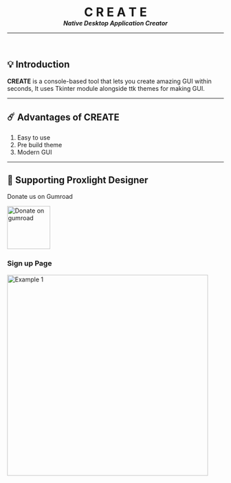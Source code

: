 <p align="center">

  <h1 align="center" style="margin: 0 auto 0 auto;">C R E A T E</h1>
  <h5 align="center" style="margin: 0 auto 0 auto;">Native Desktop Application Creator</h5>
  </p>
  
---
<br>

## 💡 Introduction

<b>CREATE</b> is a console-based tool that lets you create amazing GUI within seconds, It uses Tkinter module alongside ttk themes for making GUI.
___

## ☄️  Advantages of <b>CREATE</b>

1. Easy to use
2. Pre build theme
3. Modern GUI

___

## 🦋 Supporting Proxlight Designer

Donate us on Gumroad

<a href="https://gum.co/Deadc" target="_blank"><img src="https://assets.website-files.com/609bfbe57ec8f3547d866cd7/609c31b0a526ef442513e8cc_gumroad.svg" alt="Donate on gumroad" width="100px" ></a>


### Sign up Page
<img width="467" alt="Example 1" src="https://raw.githubusercontent.com/Proxlight/Create/main/Example1.png">

